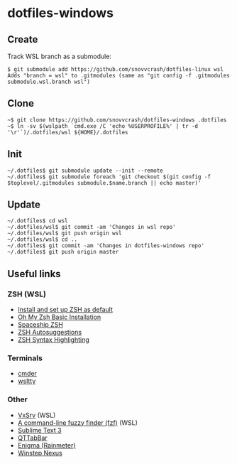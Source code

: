 dotfiles-windows
==========

## Create

Track WSL branch as a submodule:

```
$ git submodule add https://github.com/snovvcrash/dotfiles-linux wsl
Adds "branch = wsl" to .gitmodules (same as "git config -f .gitmodules submodule.wsl.branch wsl")
```

## Clone

```
~$ git clone https://github.com/snovvcrash/dotfiles-windows .dotfiles
~$ ln -sv $(wslpath `cmd.exe /C 'echo %USERPROFILE%' | tr -d '\r'`)/.dotfiles/wsl ${HOME}/.dotfiles
```

## Init

```
~/.dotfiles$ git submodule update --init --remote
~/.dotfiles$ git submodule foreach 'git checkout $(git config -f $toplevel/.gitmodules submodule.$name.branch || echo master)'
```

## Update

```
~/.dotfiles$ cd wsl
~/.dotfiles/wsl$ git commit -am 'Changes in wsl repo'
~/.dotfiles/wsl$ git push origin wsl
~/.dotfiles/wsl$ cd ..
~/.dotfiles$ git commit -am 'Changes in dotfiles-windows repo'
~/.dotfiles$ git push origin master
```

## Useful links

### ZSH (WSL)

* [Install and set up ZSH as default](https://github.com/ohmyzsh/ohmyzsh/wiki/Installing-ZSH#install-and-set-up-zsh-as-default)
* [Oh My Zsh Basic Installation](https://github.com/ohmyzsh/ohmyzsh#via-curl)
* [Spaceship ZSH](https://github.com/denysdovhan/spaceship-prompt#oh-my-zsh)
* [ZSH Autosuggestions](https://github.com/zsh-users/zsh-autosuggestions/blob/master/INSTALL.md#oh-my-zsh)
* [ZSH Syntax Highlighting](https://github.com/zsh-users/zsh-syntax-highlighting/blob/master/INSTALL.md#oh-my-zsh)

### Terminals

* [cmder](https://cmder.net/)
* [wsltty](https://github.com/mintty/wsltty/releases)

### Other

* [VxSrv](https://github.com/ArcticaProject/vcxsrv/releases) (WSL)
* [A command-line fuzzy finder (fzf)](https://github.com/junegunn/fzf) (WSL)
* [Sublime Text 3](https://www.sublimetext.com/3)
* [QTTabBar](http://qttabbar.wikidot.com/)
* [Enigma (Rainmeter)](https://github.com/Kaelri/Enigma)
* [Winstep Nexus](https://www.winstep.net/nexus.asp)
